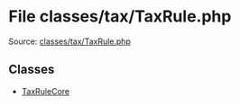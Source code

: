 File classes/tax/TaxRule.php
=========

Source: [classes/tax/TaxRule.php](https://github.com/PrestaShop/PrestaShop/blob/1.5.4.1/classes/tax/TaxRule.php)


Classes
-------

* [TaxRuleCore](class.TaxRuleCore.md)

